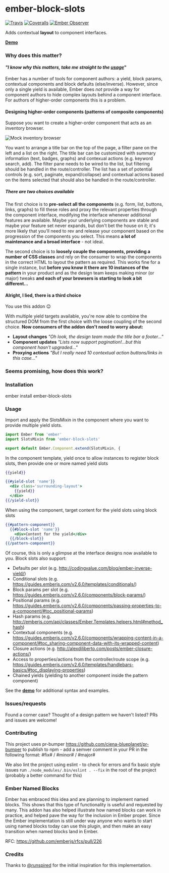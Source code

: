 [ci-img]: https://img.shields.io/travis/ciena-blueplanet/ember-block-slots.svg "Travis CI Build Status"
[ci-url]: https://travis-ci.org/ciena-blueplanet/ember-block-slots
[cov-img]: https://img.shields.io/coveralls/ciena-blueplanet/ember-block-slots.svg "Coveralls Code Coverage"
[cov-url]: https://coveralls.io/github/ciena-blueplanet/ember-block-slots
[eo-img]: https://emberobserver.com/badges/ember-block-slots.svg
[eo-url]: https://emberobserver.com/addons/ember-block-slots

# ember-block-slots <br />

[![Travis][ci-img]][ci-url] [![Coveralls][cov-img]][cov-url] [![Ember Observer][eo-img]][eo-url]

Adds contextual **layout** to component interfaces.

**[Demo](http://ciena-blueplanet.github.io/ember-block-slots)**

### Why does this matter?

#### *"I know why this matters, take me straight to the [usage](#usage)*"

Ember has a number of tools for component authors: a yield, block params, contextual components 
and block defaults (else/inverse).  However, since only a single yield is available, Ember does 
*not* provide a way for component authors to hide complex layouts behind a component interface.
For authors of higher-order components this is a problem.

#### Designing higher-order components (patterns of composite components)

Suppose you want to create a higher-order component that acts as an inventory browser.

![Mock inventory browser](./.images/inventory-browser.png)

You want to arrange a title bar on the top of the page, a filter pane on the left and a list
on the right.  The title bar can be customized with summary information (text, badges, graphs) 
and contexual actions (e.g. keyword search, add).  The filter pane needs to be wired to the list,
but filtering should be handled in the route/controller.  The list has a set of potential controls
(e.g. sort, paginate, expand/collapse) and contextual actions based on the items selected that
should also be handled in the route/controller.

##### There are two choices available

The first choice is to **pre-select all the components** (e.g. form, list, buttons, links, graphs) 
to fill these roles and proxy the relevant properties through the component interface, modifying 
the interface whenever additional features are available.  Maybe your underlying components are 
stable and maybe your feature set never expands, but don't bet the house on it; it's more likely
that you'll need to rev and release your component based on the progression of the components you
select.  This means **a lot of maintenance and a broad interface** - not ideal.

The second choice is to **loosely couple the components, providing a number of CSS classes** and rely
on the consumer to wrap the components in the correct HTML to layout the pattern as required.
This works fine for a single instance, but **before you know it there are 10 instances of the pattern** 
in your product and as the design team keeps making minor (or major) tweaks **and each of your browsers
is starting to look a bit different...**

#### Alright, I lied, there is a third choice

You use this addon :wink:

With multiple yield targets available, you're now able to combine the structured DOM from the first choice
with the loose coupling of the second choice.  **Now consumers of the addon don't need to worry about:** 
- **Layout changes** *"Oh look, the design team made the title bar a footer..."*
- **Component updates** *"Lists now support pagination!...but this component hasn't upgraded..."*
- **Proxying actions** *"But I really need 10 contextual action buttons/links in this case..."*

### Seems promising, how does this work?

### Installation

ember install ember-block-slots

### Usage

Import and apply the SlotsMixin in the component where you want to provide multiple yield slots.

```js
import Ember from 'ember'
import SlotsMixin from 'ember-block-slots'

export default Ember.Component.extend(SlotsMixin, {
```

In the component template, yield once to allow instances to register block slots, then provide 
one or more named yield slots

```hbs
{{yield}}

{{#yield-slot 'name'}}
  <div class='surrounding-layout'>
    {{yield}}
  </div>
{{/yield-slot}}
```

When using the component, target content for the yield slots using block slots

```hbs
{{#pattern-component}}
  {{#block-slot 'name'}}
    <div>Content for the yield</div>
  {{/block-slot}}
{{/pattern-component}}
```

Of course, this is only a glimpse at the interface designs now available to you.  Block slots also support:
- Defaults per slot (e.g. http://codingvalue.com/blog/ember-inverse-yield/)
- Conditional slots (e.g. https://guides.emberjs.com/v2.6.0/templates/conditionals/)
- Block params per slot (e.g. https://guides.emberjs.com/v2.6.0/components/block-params/)
 - Positional params (e.g. https://guides.emberjs.com/v2.6.0/components/passing-properties-to-a-component/#toc_positional-params)
 - Hash params (e.g. http://emberjs.com/api/classes/Ember.Templates.helpers.html#method_hash)
 - Contextual components (e.g. https://guides.emberjs.com/v2.6.0/components/wrapping-content-in-a-component/#toc_sharing-component-data-with-its-wrapped-content)
 - Closure actions (e.g. http://alexdiliberto.com/posts/ember-closure-actions/)
- Access to properties/actions from the controller/route scope (e.g. https://guides.emberjs.com/v2.6.0/templates/handlebars-basics/#toc_displaying-properties)
- Chained yields (yielding to another component inside the pattern component)

See the **[demo](http://ciena-blueplanet.github.io/ember-block-slots)** for additional syntax and examples.

### Issues/requests

Found a corner case?  Thought of a design pattern we haven't listed?
PRs and issues are welcome!

### Contributing

This project uses pr-bumper https://github.com/ciena-blueplanet/pr-bumper to publish to npm - add a semver comment in your PR in the following format: #fix# / #minor# / #major#

We also lint the project using eslint - to check for errors and fix basic style issues run `./node_modules/.bin/eslint . --fix` in the root of the project (probably a better command for this)

### Ember Named Blocks

Ember has embraced this idea and are planning to implement named blocks. This shows that this type of functionality is 
useful and requested by many. This addon has also helped illustrate how named blocks can work in practice, and helped pave
the way for the inclusion in Ember proper. Since the Ember implementation is still under way anyone who wants to start 
using named blocks today can use this plugin, and then make an easy transition when named blocks land in Ember.

RFC: https://github.com/emberjs/rfcs/pull/226

### Credits

Thanks to [@runspired](https://twitter.com/Runspired) for the initial inspiration for this implementation.
